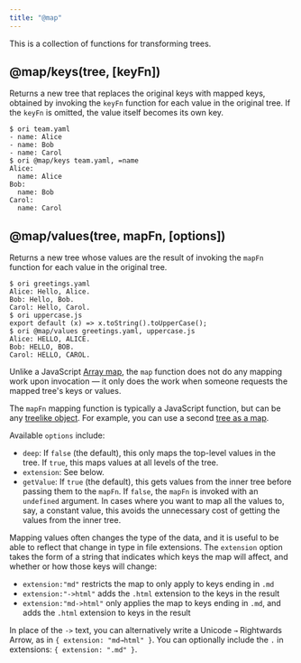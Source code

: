 ```yaml
---
title: "@map"
---
```


This is a collection of functions for transforming trees.

<a name="keys"></a>

## @map/keys(tree, [keyFn])

Returns a new tree that replaces the original keys with mapped keys, obtained by invoking the `keyFn` function for each value in the original tree. If the `keyFn` is omitted, the value itself becomes its own key.

```console assert: true, path: files
$ ori team.yaml
- name: Alice
- name: Bob
- name: Carol
$ ori @map/keys team.yaml, =name
Alice:
  name: Alice
Bob:
  name: Bob
Carol:
  name: Carol
```

<a name="values"></a>

## @map/values(tree, mapFn, [options])

Returns a new tree whose values are the result of invoking the `mapFn` function for each value in the original tree.

```console assert: true, path: files
$ ori greetings.yaml
Alice: Hello, Alice.
Bob: Hello, Bob.
Carol: Hello, Carol.
$ ori uppercase.js
export default (x) => x.toString().toUpperCase();
$ ori @map/values greetings.yaml, uppercase.js
Alice: HELLO, ALICE.
Bob: HELLO, BOB.
Carol: HELLO, CAROL.
```

Unlike a JavaScript [Array map](https://developer.mozilla.org/en-US/docs/Web/JavaScript/Reference/Global_Objects/Array/map), the `map` function does not do any mapping work upon invocation — it only does the work when someone requests the mapped tree's keys or values.

The `mapFn` mapping function is typically a JavaScript function, but can be any [treelike object](/async-tree/treelike.html). For example, you can use a second [tree as a map](/cli/intro.html#use-a-tree-as-a-map).

Available `options` include:

- `deep`: If `false` (the default), this only maps the top-level values in the tree. If `true`, this maps values at all levels of the tree.
- `extension`: See below.
- `getValue`: If `true` (the default), this gets values from the inner tree before passing them to the `mapFn`. If `false`, the `mapFn` is invoked with an `undefined` argument. In cases where you want to map all the values to, say, a constant value, this avoids the unnecessary cost of getting the values from the inner tree.

Mapping values often changes the type of the data, and it is useful to be able to reflect that change in type in file extensions. The `extension` option takes the form of a string that indicates which keys the map will affect, and whether or how those keys will change:

- `extension:"md"` restricts the map to only apply to keys ending in `.md`
- `extension:"->html"` adds the `.html` extension to the keys in the result
- `extension:"md->html"` only applies the map to keys ending in `.md`, and adds the `.html` extension to keys in the result

In place of the `->` text, you can alternatively write a Unicode `→` Rightwards Arrow, as in `{ extension: "md→html" }`. You can optionally include the `.` in extensions: `{ extension: ".md" }`.
